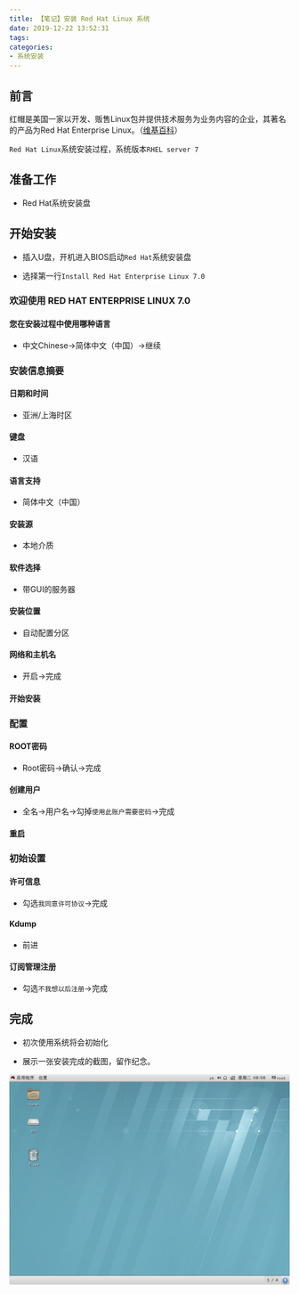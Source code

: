 ```yaml
---
title: 【笔记】安装 Red Hat Linux 系统
date: 2019-12-22 13:52:31
tags:
categories:
- 系统安装
---
```


## 前言

红帽是美国一家以开发、贩售Linux包并提供技术服务为业务内容的企业，其著名的产品为Red Hat Enterprise Linux。（[维基百科](https://zh.wikipedia.org/wiki/紅帽公司)）

`Red Hat Linux`系统安装过程，系统版本`RHEL server 7`

<!--more-->

## 准备工作

- Red Hat系统安装盘

## 开始安装

- 插入U盘，开机进入BIOS启动`Red Hat`系统安装盘

- 选择第一行`Install Red Hat Enterprise Linux 7.0`

### 欢迎使用 RED HAT ENTERPRISE LINUX 7.0

#### 您在安装过程中使用哪种语言

- 中文Chinese->简体中文（中国）->继续

### 安装信息摘要

#### 日期和时间

- 亚洲/上海时区

#### 键盘

- 汉语

#### 语言支持

- 简体中文（中国）

#### 安装源

- 本地介质 

#### 软件选择

- 带GUI的服务器

#### 安装位置

- 自动配置分区

#### 网络和主机名

- 开启->完成

#### 开始安装

### 配置

#### ROOT密码

- Root密码->确认->完成

#### 创建用户

- 全名->用户名->勾掉`使用此账户需要密码`->完成

#### 重启

### 初始设置

#### 许可信息

- 勾选`我同意许可协议`->完成

#### Kdump

- 前进

#### 订阅管理注册

- 勾选`不我想以后注册`->完成

## 完成

- 初次使用系统将会初始化

- 展示一张安装完成的截图，留作纪念。

![01.png](/images/20191222135231/01.png)